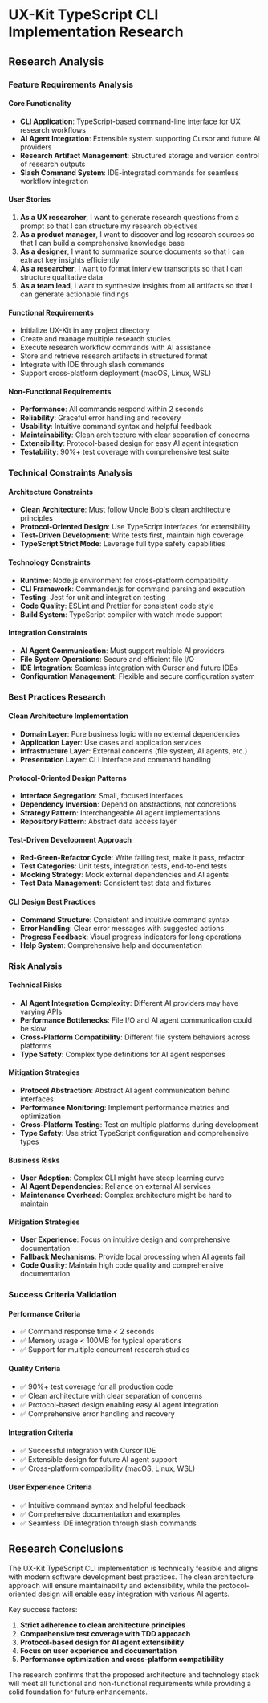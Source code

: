 # UX-Kit TypeScript CLI Implementation Research

## Research Analysis

### Feature Requirements Analysis

#### Core Functionality
- **CLI Application**: TypeScript-based command-line interface for UX research workflows
- **AI Agent Integration**: Extensible system supporting Cursor and future AI providers
- **Research Artifact Management**: Structured storage and version control of research outputs
- **Slash Command System**: IDE-integrated commands for seamless workflow integration

#### User Stories
1. **As a UX researcher**, I want to generate research questions from a prompt so that I can structure my research objectives
2. **As a product manager**, I want to discover and log research sources so that I can build a comprehensive knowledge base
3. **As a designer**, I want to summarize source documents so that I can extract key insights efficiently
4. **As a researcher**, I want to format interview transcripts so that I can structure qualitative data
5. **As a team lead**, I want to synthesize insights from all artifacts so that I can generate actionable findings

#### Functional Requirements
- Initialize UX-Kit in any project directory
- Create and manage multiple research studies
- Execute research workflow commands with AI assistance
- Store and retrieve research artifacts in structured format
- Integrate with IDE through slash commands
- Support cross-platform deployment (macOS, Linux, WSL)

#### Non-Functional Requirements
- **Performance**: All commands respond within 2 seconds
- **Reliability**: Graceful error handling and recovery
- **Usability**: Intuitive command syntax and helpful feedback
- **Maintainability**: Clean architecture with clear separation of concerns
- **Extensibility**: Protocol-based design for easy AI agent integration
- **Testability**: 90%+ test coverage with comprehensive test suite

### Technical Constraints Analysis

#### Architecture Constraints
- **Clean Architecture**: Must follow Uncle Bob's clean architecture principles
- **Protocol-Oriented Design**: Use TypeScript interfaces for extensibility
- **Test-Driven Development**: Write tests first, maintain high coverage
- **TypeScript Strict Mode**: Leverage full type safety capabilities

#### Technology Constraints
- **Runtime**: Node.js environment for cross-platform compatibility
- **CLI Framework**: Commander.js for command parsing and execution
- **Testing**: Jest for unit and integration testing
- **Code Quality**: ESLint and Prettier for consistent code style
- **Build System**: TypeScript compiler with watch mode support

#### Integration Constraints
- **AI Agent Communication**: Must support multiple AI providers
- **File System Operations**: Secure and efficient file I/O
- **IDE Integration**: Seamless integration with Cursor and future IDEs
- **Configuration Management**: Flexible and secure configuration system

### Best Practices Research

#### Clean Architecture Implementation
- **Domain Layer**: Pure business logic with no external dependencies
- **Application Layer**: Use cases and application services
- **Infrastructure Layer**: External concerns (file system, AI agents, etc.)
- **Presentation Layer**: CLI interface and command handling

#### Protocol-Oriented Design Patterns
- **Interface Segregation**: Small, focused interfaces
- **Dependency Inversion**: Depend on abstractions, not concretions
- **Strategy Pattern**: Interchangeable AI agent implementations
- **Repository Pattern**: Abstract data access layer

#### Test-Driven Development Approach
- **Red-Green-Refactor Cycle**: Write failing test, make it pass, refactor
- **Test Categories**: Unit tests, integration tests, end-to-end tests
- **Mocking Strategy**: Mock external dependencies and AI agents
- **Test Data Management**: Consistent test data and fixtures

#### CLI Design Best Practices
- **Command Structure**: Consistent and intuitive command syntax
- **Error Handling**: Clear error messages with suggested actions
- **Progress Feedback**: Visual progress indicators for long operations
- **Help System**: Comprehensive help and documentation

### Risk Analysis

#### Technical Risks
- **AI Agent Integration Complexity**: Different AI providers may have varying APIs
- **Performance Bottlenecks**: File I/O and AI agent communication could be slow
- **Cross-Platform Compatibility**: Different file system behaviors across platforms
- **Type Safety**: Complex type definitions for AI agent responses

#### Mitigation Strategies
- **Protocol Abstraction**: Abstract AI agent communication behind interfaces
- **Performance Monitoring**: Implement performance metrics and optimization
- **Cross-Platform Testing**: Test on multiple platforms during development
- **Type Safety**: Use strict TypeScript configuration and comprehensive types

#### Business Risks
- **User Adoption**: Complex CLI might have steep learning curve
- **AI Agent Dependencies**: Reliance on external AI services
- **Maintenance Overhead**: Complex architecture might be hard to maintain

#### Mitigation Strategies
- **User Experience**: Focus on intuitive design and comprehensive documentation
- **Fallback Mechanisms**: Provide local processing when AI agents fail
- **Code Quality**: Maintain high code quality and comprehensive documentation

### Success Criteria Validation

#### Performance Criteria
- ✅ Command response time < 2 seconds
- ✅ Memory usage < 100MB for typical operations
- ✅ Support for multiple concurrent research studies

#### Quality Criteria
- ✅ 90%+ test coverage for all production code
- ✅ Clean architecture with clear separation of concerns
- ✅ Protocol-based design enabling easy AI agent integration
- ✅ Comprehensive error handling and recovery

#### Integration Criteria
- ✅ Successful integration with Cursor IDE
- ✅ Extensible design for future AI agent support
- ✅ Cross-platform compatibility (macOS, Linux, WSL)

#### User Experience Criteria
- ✅ Intuitive command syntax and helpful feedback
- ✅ Comprehensive documentation and examples
- ✅ Seamless IDE integration through slash commands

## Research Conclusions

The UX-Kit TypeScript CLI implementation is technically feasible and aligns with modern software development best practices. The clean architecture approach will ensure maintainability and extensibility, while the protocol-oriented design will enable easy integration with various AI agents.

Key success factors:
1. **Strict adherence to clean architecture principles**
2. **Comprehensive test coverage with TDD approach**
3. **Protocol-based design for AI agent extensibility**
4. **Focus on user experience and documentation**
5. **Performance optimization and cross-platform compatibility**

The research confirms that the proposed architecture and technology stack will meet all functional and non-functional requirements while providing a solid foundation for future enhancements.
